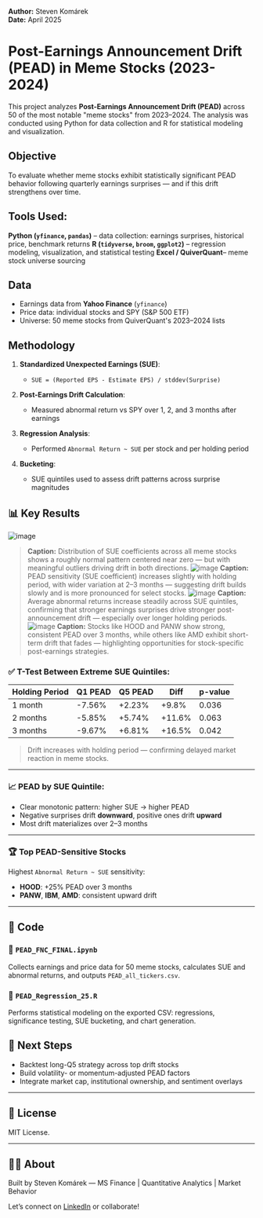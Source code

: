 
**Author:** Steven Komárek  
**Date:** April 2025 
# Post-Earnings Announcement Drift (PEAD) in Meme Stocks (2023-2024)

This project analyzes **Post-Earnings Announcement Drift (PEAD)** across 50 of the most notable "meme stocks" from 2023–2024. The analysis was conducted using Python for data collection and R for statistical modeling and visualization.

## Objective

To evaluate whether meme stocks exhibit statistically significant PEAD behavior following quarterly earnings surprises — and if this drift strengthens over time.
 

## Tools Used:
**Python (`yfinance`, `pandas`)** – data collection: earnings surprises, historical price, benchmark returns
**R (`tidyverse`, `broom`, `ggplot2`)** – regression modeling, visualization, and statistical testing
**Excel / QuiverQuant**– meme stock universe sourcing

## Data

- Earnings data from **Yahoo Finance** (`yfinance`)
- Price data: individual stocks and SPY (S&P 500 ETF)
- Universe: 50 meme stocks from QuiverQuant's 2023–2024 lists

## Methodology

1. **Standardized Unexpected Earnings (SUE)**:
   - `SUE = (Reported EPS - Estimate EPS) / stddev(Surprise)`

2. **Post-Earnings Drift Calculation**:
   - Measured abnormal return vs SPY over 1, 2, and 3 months after earnings

3. **Regression Analysis**:
   - Performed `Abnormal Return ~ SUE` per stock and per holding period

4. **Bucketing**:
   - SUE quintiles used to assess drift patterns across surprise magnitudes

## 📊 Key Results
![image](https://github.com/user-attachments/assets/f5d21728-4d74-45c1-9247-959050530e46)
> **Caption:** Distribution of SUE coefficients across all meme stocks shows a roughly normal pattern centered near zero — but with meaningful outliers driving drift in both directions.
![image](https://github.com/user-attachments/assets/21ea585e-6a80-4818-9882-1d41a23cde44)
>  **Caption:** PEAD sensitivity (SUE coefficient) increases slightly with holding period, with wider variation at 2–3 months — suggesting drift builds slowly and is more pronounced for select stocks.
![image](https://github.com/user-attachments/assets/79878e23-ea6f-4454-97d2-990c9fe7a45d)
> **Caption:** Average abnormal returns increase steadily across SUE quintiles, confirming that stronger earnings surprises drive stronger post-announcement drift — especially over longer holding periods.
![image](https://github.com/user-attachments/assets/3df7764d-9cd9-4e54-8fb6-7d91741dafbb)
> **Caption:** Stocks like HOOD and PANW show strong, consistent PEAD over 3 months, while others like AMD exhibit short-term drift that fades — highlighting opportunities for stock-specific post-earnings strategies.



### ✅ T-Test Between Extreme SUE Quintiles:

| Holding Period | Q1 PEAD | Q5 PEAD | Diff   | p-value |
|----------------|---------|---------|--------|---------|
| 1 month        | -7.56%  | +2.23%  | +9.8%  | 0.036   |
| 2 months       | -5.85%  | +5.74%  | +11.6% | 0.063   |
| 3 months       | -9.67%  | +6.81%  | +16.5% | 0.042   |

> Drift increases with holding period — confirming delayed market reaction in meme stocks.

---

### 📈 PEAD by SUE Quintile:

- Clear monotonic pattern: higher SUE → higher PEAD
- Negative surprises drift **downward**, positive ones drift **upward**
- Most drift materializes over 2–3 months

---

### 🏆 Top PEAD-Sensitive Stocks

Highest `Abnormal Return ~ SUE` sensitivity:
- **HOOD**: +25% PEAD over 3 months
- **PANW**, **IBM**, **AMD**: consistent upward drift

---
## 🧾 Code

### 📌 `PEAD_FNC_FINAL.ipynb`
Collects earnings and price data for 50 meme stocks, calculates SUE and abnormal returns, and outputs `PEAD_all_tickers.csv`.

### 📌 `PEAD_Regression_25.R`
Performs statistical modeling on the exported CSV: regressions, significance testing, SUE bucketing, and chart generation.

## 📌 Next Steps

- Backtest long-Q5 strategy across top drift stocks
- Build volatility- or momentum-adjusted PEAD factors
- Integrate market cap, institutional ownership, and sentiment overlays

---

## 📄 License

MIT License.

---

## 🙋‍♂️ About

Built by Steven Komárek — MS Finance | Quantitative Analytics | Market Behavior

Let’s connect on [LinkedIn](https://linkedin.com/in/www.linkedin.com/in/steven-komarek-90a680220) or collaborate!

